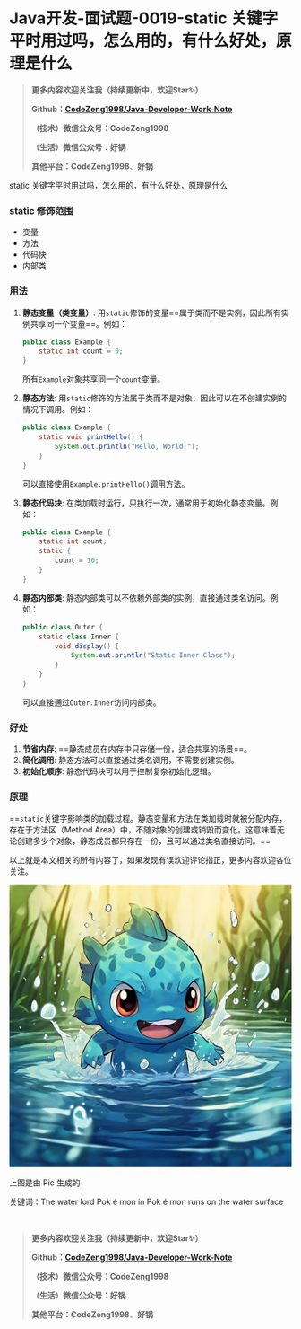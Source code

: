# Java开发-面试题-0019-static 关键字平时用过吗，怎么用的，有什么好处，原理是什么



> **更多内容欢迎关注我（持续更新中，欢迎Star✨）**
>
> **Github：[CodeZeng1998/Java-Developer-Work-Note](https://github.com/CodeZeng1998/Java-Developer-Work-Note)**
>
> **（技术）微信公众号：CodeZeng1998**
>
> **（生活）微信公众号：好锅**
>
> **其他平台：CodeZeng1998**、**好锅**



static 关键字平时用过吗，怎么用的，有什么好处，原理是什么



### static 修饰范围

* 变量
* 方法
* 代码快
* 内部类



### 用法

1. **静态变量（类变量）**: 用`static`修饰的变量==属于类而不是实例，因此所有实例共享同一个变量==。例如：

   ```java
   public class Example {
       static int count = 0;
   }
   ```

   所有`Example`对象共享同一个`count`变量。

2. **静态方法**: 用`static`修饰的方法属于类而不是对象，因此可以在不创建实例的情况下调用。例如：

   ```java
   public class Example {
       static void printHello() {
           System.out.println("Hello, World!");
       }
   }
   ```

   可以直接使用`Example.printHello()`调用方法。

3. **静态代码块**: 在类加载时运行，只执行一次，通常用于初始化静态变量。例如：

   ```java
   public class Example {
       static int count;
       static {
           count = 10;
       }
   }
   ```

4. **静态内部类**: 静态内部类可以不依赖外部类的实例，直接通过类名访问。例如：

   ```java
   public class Outer {
       static class Inner {
           void display() {
               System.out.println("Static Inner Class");
           }
       }
   }
   ```

   可以直接通过`Outer.Inner`访问内部类。

### 好处

1. **节省内存**: ==静态成员在内存中只存储一份，适合共享的场景==。
2. **简化调用**: 静态方法可以直接通过类名调用，不需要创建实例。
3. **初始化顺序**: 静态代码块可以用于控制复杂初始化逻辑。

### 原理

==`static`关键字影响类的加载过程。静态变量和方法在类加载时就被分配内存，存在于方法区（Method Area）中，不随对象的创建或销毁而变化。这意味着无论创建多少个对象，静态成员都只存在一份，且可以通过类名直接访问。==





以上就是本文相关的所有内容了，如果发现有误欢迎评论指正，更多内容欢迎各位关注。

![](https://github.com/CodeZeng1998/Java-Developer-Work-Note/blob/main/Interview/image/0019.png?raw=true)

上图是由 Pic 生成的

关键词：The water lord Pok é mon in Pok é mon runs on the water surface

<br/>

> **更多内容欢迎关注我（持续更新中，欢迎Star✨）**
>
> **Github：[CodeZeng1998/Java-Developer-Work-Note](https://github.com/CodeZeng1998/Java-Developer-Work-Note)**
>
> **（技术）微信公众号：CodeZeng1998**
>
> **（生活）微信公众号：好锅**
>
> **其他平台：CodeZeng1998**、**好锅**

